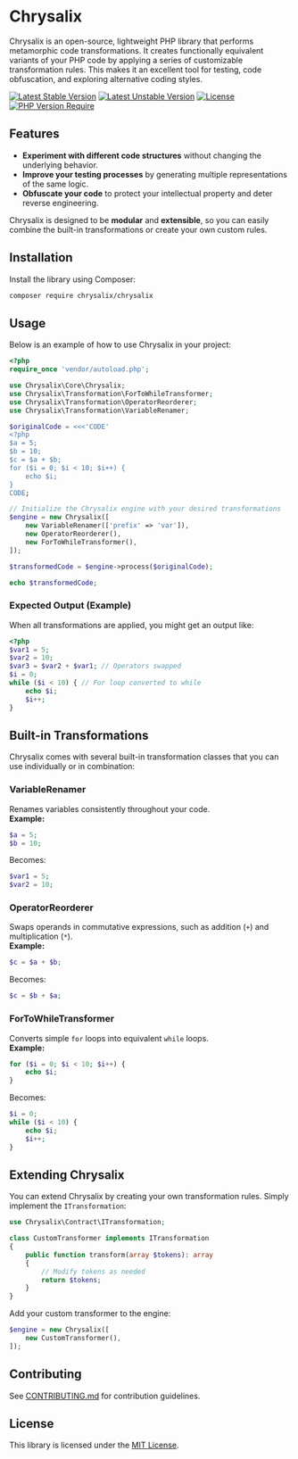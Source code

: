 # Chrysalix

Chrysalix is an open-source, lightweight PHP library that performs metamorphic code transformations. It creates functionally equivalent variants of your PHP code by applying a series of customizable transformation rules. This makes it an excellent tool for testing, code obfuscation, and exploring alternative coding styles.

[![Latest Stable Version](https://poser.pugx.org/chrysalix/chrysalix/v?style=for-the-badge)](https://packagist.org/packages/chrysalix/chrysalix)
[![Latest Unstable Version](https://poser.pugx.org/chrysalix/chrysalix/v/unstable?style=for-the-badge)](https://packagist.org/packages/chrysalix/chrysalix)
[![License](https://poser.pugx.org/chrysalix/chrysalix/license?style=for-the-badge)](https://packagist.org/packages/chrysalix/chrysalix)
[![PHP Version Require](https://poser.pugx.org/chrysalix/chrysalix/require/php?style=for-the-badge)](https://packagist.org/packages/chrysalix/chrysalix)

## Features

- **Experiment with different code structures** without changing the underlying behavior.
- **Improve your testing processes** by generating multiple representations of the same logic.
- **Obfuscate your code** to protect your intellectual property and deter reverse engineering.

Chrysalix is designed to be **modular** and **extensible**, so you can easily combine the built-in transformations or create your own custom rules.

## Installation

Install the library using Composer:

```bash
composer require chrysalix/chrysalix
```

## Usage

Below is an example of how to use Chrysalix in your project:

```php
<?php
require_once 'vendor/autoload.php';

use Chrysalix\Core\Chrysalix;
use Chrysalix\Transformation\ForToWhileTransformer;
use Chrysalix\Transformation\OperatorReorderer;
use Chrysalix\Transformation\VariableRenamer;

$originalCode = <<<'CODE'
<?php
$a = 5;
$b = 10;
$c = $a + $b;
for ($i = 0; $i < 10; $i++) {
    echo $i;
}
CODE;

// Initialize the Chrysalix engine with your desired transformations
$engine = new Chrysalix([
    new VariableRenamer(['prefix' => 'var']),
    new OperatorReorderer(),
    new ForToWhileTransformer(),
]);

$transformedCode = $engine->process($originalCode);

echo $transformedCode;
```

### Expected Output (Example)
When all transformations are applied, you might get an output like:

```php
<?php
$var1 = 5;
$var2 = 10;
$var3 = $var2 + $var1; // Operators swapped
$i = 0;
while ($i < 10) { // For loop converted to while
    echo $i;
    $i++;
}
```

## Built-in Transformations

Chrysalix comes with several built-in transformation classes that you can use individually or in combination:

### VariableRenamer
Renames variables consistently throughout your code.  
**Example:**
```php
$a = 5; 
$b = 10;
```
Becomes:
```php
$var1 = 5;
$var2 = 10;
```

### OperatorReorderer
Swaps operands in commutative expressions, such as addition (`+`) and multiplication (`*`).  
**Example:**
```php
$c = $a + $b;
```
Becomes:
```php
$c = $b + $a;
```

### ForToWhileTransformer
Converts simple `for` loops into equivalent `while` loops.  
**Example:**
```php
for ($i = 0; $i < 10; $i++) {
    echo $i;
}
```
Becomes:
```php
$i = 0;
while ($i < 10) {
    echo $i;
    $i++;
}
```

## Extending Chrysalix

You can extend Chrysalix by creating your own transformation rules. Simply implement the `ITransformation`:

```php
use Chrysalix\Contract\ITransformation;

class CustomTransformer implements ITransformation
{
    public function transform(array $tokens): array
    {
        // Modify tokens as needed
        return $tokens;
    }
}
```

Add your custom transformer to the engine:

```php
$engine = new Chrysalix([
    new CustomTransformer(),
]);
```

## Contributing

See [CONTRIBUTING.md](CONTRIBUTING.md) for contribution guidelines.

## License

This library is licensed under the [MIT License](LICENSE).
